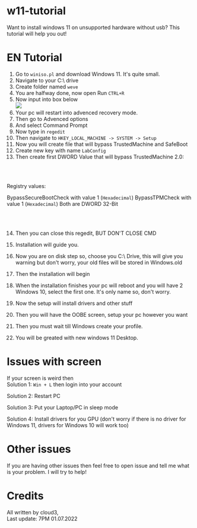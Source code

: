 # w11-tutorial
Want to install windows 11 on unsupported hardware without usb? This tutorial will help you out!

# EN Tutorial
1. Go to ``winiso.pl`` and download Windows 11. It's quite small.
2. Navigate to your C:\ drive
3. Create folder named ``weve``
4. You are halfway done, now open Run ``CTRL+R``
5. Now input into box below <br> <img src="https://cdn.upload.systems/uploads/95qrsMQW.png">
6. Your pc will restart into advenced recovery mode.
7. Then go to Advenced options
8. And select Command Prompt
9. Now type in ``regedit``
10. Then navigate to ``HKEY_LOCAL_MACHINE -> SYSTEM -> Setup``
11. Now you will create file that will bypass TrustedMachine and SafeBoot
12. Create new key with name ``LabConfig``
13. Then create first DWORD Value that will bypass TrustedMachine 2.0:

<br>
<br>

   Registry values:

   BypassSecureBootCheck with value 1 (``Hexadecimal``)
   BypassTPMCheck with value 1 (``Hexadecimal``)
   Both are DWORD 32-Bit

<br>
<br>
   
14. Then you can close this regedit, BUT DON'T CLOSE CMD

15. Installation will guide you.

16. Now you are on disk step so, choose you C:\ Drive, this will give you warning but don't worry, your old files will be stored in Windows.old

17. Then the installation will begin

18. When the installation finishes your pc will reboot and you will have 2 Windows 10, select the first one. It's only name so, don't worry.

19. Now the setup will install drivers and other stuff

20. Then you will have the OOBE screen, setup your pc however you want

21. Then you must wait till Windows create your profile.

22. You will be greated with new windows 11 Desktop.


# Issues with screen
If your screen is weird then
<br>
  Solution 1: ``Win + L`` then login into your account  
  
  Solution 2: Restart PC
  
  Solution 3: Put your Laptop/PC in sleep mode
  
  Solution 4: Install drivers for you GPU (don't worry if there is no driver for Windows 11, drivers for Windows 10 will work too)
<br>

# Other issues
If you are having other issues then feel free to open issue and tell me what is your problem. I will try to help!

# Credits
All written by cloud3,
<br>
Last update: 7PM 01.07.2022
